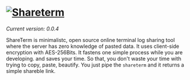 # [![Shareterm](https://abload.de/img/shareterm_bannerp1jvz.png)](https://shareterm.tech)

*Current version: 0.0.4*

ShareTerm is minimalistc, open source online terminal log sharing tool where the server has zero knowledge of pasted data.
It uses client-side encryption with AES-256Bits. It fastens one simple process while you are developing. and saves your time. So that, you don't waste your time with trying to copy, paste, beautify. You just pipe the `shareterm` and it returns a simple shareble link.
